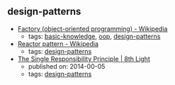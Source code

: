 design-patterns 
---
* [Factory (object-oriented programming) - Wikipedia](https://en.wikipedia.org/wiki/Factory_(object-oriented_programming))
    * tags: [basic-knowledge](../tags/basic-knowledge.md), [oop](../tags/oop.md), [design-patterns](../tags/design-patterns.md)
* [Reactor pattern - Wikipedia](https://en.wikipedia.org/wiki/Reactor_pattern)
    * tags: [design-patterns](../tags/design-patterns.md)
* [The Single Responsibility Principle | 8th Light](https://8thlight.com/blog/uncle-bob/2014/05/08/SingleReponsibilityPrinciple.html)
    * published on: 2014-00-05
    * tags: [design-patterns](../tags/design-patterns.md)
